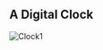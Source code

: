 ## A Digital Clock
![Clock1](https://github.com/user-attachments/assets/ce1f2919-c424-44ce-a97e-4b6a5599895e)
